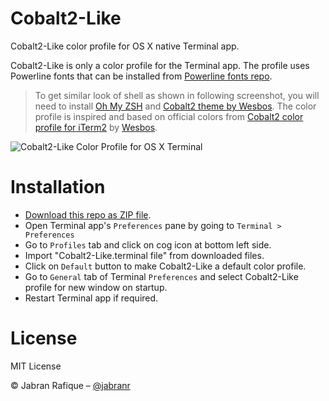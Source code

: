 # Cobalt2-Like
Cobalt2-Like color profile for OS X native Terminal app.

Cobalt2-Like is only a color profile for the Terminal app. The profile uses Powerline fonts that can be installed from [Powerline fonts repo](https://github.com/powerline/fonts).

> To get similar look of shell as shown in following screenshot, you will need to install [Oh My ZSH](http://ohmyz.sh/) and [Cobalt2 theme by Wesbos](https://github.com/wesbos/Cobalt2-iterm#step-by-step-installation). The color profile is inspired and based on official colors from [Cobalt2 color profile for iTerm2](https://github.com/wesbos/Cobalt2-iterm#step-by-step-installation) by  [Wesbos](https://github.com/wesbos/).

![Cobalt2-Like Color Profile for OS X Terminal](https://cloud.githubusercontent.com/assets/2131246/11009752/79a33444-84d1-11e5-9189-578e72598b25.png)

# Installation
* [Download this repo as ZIP file](https://github.com/jabranr/cobalt2-like/archive/master.zip).
* Open Terminal app's `Preferences` pane by going to `Terminal > Preferences`
* Go to `Profiles` tab and click on cog icon at bottom left side.
* Import "Cobalt2-Like.terminal file" from downloaded files.
* Click on `Default` button to make Cobalt2-Like a default color profile.
* Go to `General` tab of Terminal `Preferences` and select Cobalt2-Like profile for new window on startup.
* Restart Terminal app if required.

# License
MIT License

&copy; Jabran Rafique &ndash; [@jabranr](https://twitter.com/jabranr)
